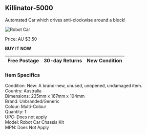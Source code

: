 ## Killinator-5000

Automated Car which drives anti-clockwise around a block!

![Robot Car](https://github.com/frankta13/Team-Asians-Jye/blob/master/killinatioorr5000.PNG)

Price: AU $3.50

**BUY IT NOW**

Free Postage | 30-day Returns | New Condition
-------------|----------------|--------------




### Item Specifics
Condition:  New: A brand-new, unused, unopened, undamaged item.  
Country:    Australia  
Dimensions: 235mm x 167mm x 104mm  
Brand: Unbranded/Generic  
Colour: Multi-Colour  
Quantity: 1  
UPC: Does not apply  
Model: Robot Car Chassis Kit  
MPN: Does Not Apply  
